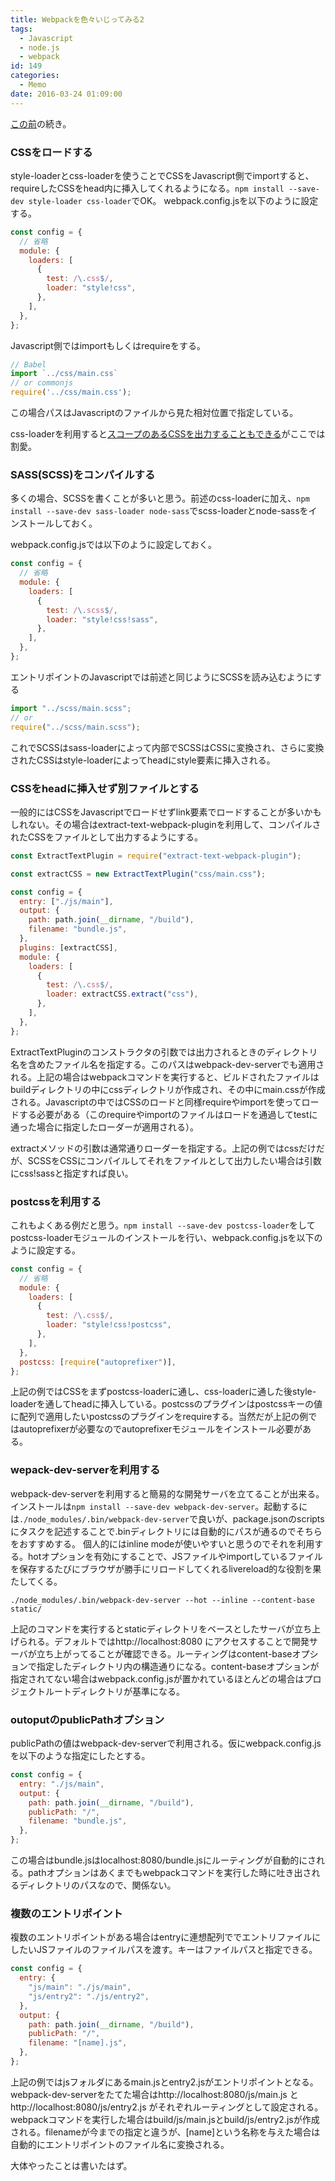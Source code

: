 ```yaml
---
title: Webpackを色々いじってみる2
tags:
  - Javascript
  - node.js
  - webpack
id: 149
categories:
  - Memo
date: 2016-03-24 01:09:00
---
```


[この前](/assets/images/webpack.html)の続き。

<!--more-->

### CSSをロードする

style-loaderとcss-loaderを使うことでCSSをJavascript側でimportすると、requireしたCSSをhead内に挿入してくれるようになる。`npm install --save-dev style-loader css-loader`でOK。
webpack.config.jsを以下のように設定する。

```js
const config = {
  // 省略
  module: {
    loaders: [
      {
        test: /\.css$/,
        loader: "style!css",
      },
    ],
  },
};
```

Javascript側ではimportもしくはrequireをする。

```js
// Babel
import `../css/main.css`
// or commonjs
require('../css/main.css');
```

この場合パスはJavascriptのファイルから見た相対位置で指定している。

css-loaderを利用すると[スコープのあるCSSを出力することもできる](https://github.com/webpack/css-loader#local-scope)がここでは割愛。

### SASS(SCSS)をコンパイルする

多くの場合、SCSSを書くことが多いと思う。前述のcss-loaderに加え、`npm install --save-dev sass-loader node-sass`でscss-loaderとnode-sassをインストールしておく。

webpack.config.jsでは以下のように設定しておく。

```js
const config = {
  // 省略
  module: {
    loaders: [
      {
        test: /\.scss$/,
        loader: "style!css!sass",
      },
    ],
  },
};
```

エントリポイントのJavascriptでは前述と同じようにSCSSを読み込むようにする

```js
import "../scss/main.scss";
// or
require("../scss/main.scss");
```

これでSCSSはsass-loaderによって内部でSCSSはCSSに変換され、さらに変換されたCSSはstyle-loaderによってheadにstyle要素に挿入される。

### CSSをheadに挿入せず別ファイルとする

一般的にはCSSをJavascriptでロードせずlink要素でロードすることが多いかもしれない。その場合はextract-text-webpack-pluginを利用して、コンパイルされたCSSをファイルとして出力するようにする。

```js
const ExtractTextPlugin = require("extract-text-webpack-plugin");

const extractCSS = new ExtractTextPlugin("css/main.css");

const config = {
  entry: ["./js/main"],
  output: {
    path: path.join(__dirname, "/build"),
    filename: "bundle.js",
  },
  plugins: [extractCSS],
  module: {
    loaders: [
      {
        test: /\.css$/,
        loader: extractCSS.extract("css"),
      },
    ],
  },
};
```

ExtractTextPluginのコンストラクタの引数では出力されるときのディレクトリ名を含めたファイル名を指定する。このパスはwebpack-dev-serverでも適用される。上記の場合はwebpackコマンドを実行すると、ビルドされたファイルはbuildディレクトリの中にcssディレクトリが作成され、その中にmain.cssが作成される。Javascriptの中ではCSSのロードと同様requireやimportを使ってロードする必要がある（このrequireやimportのファイルはロードを通過してtestに通った場合に指定したローダーが適用される）。

extractメソッドの引数は通常通りローダーを指定する。上記の例ではcssだけだが、SCSSをCSSにコンパイルしてそれをファイルとして出力したい場合は引数にcss!sassと指定すれば良い。

### postcssを利用する

これもよくある例だと思う。`npm install --save-dev postcss-loader`をしてpostcss-loaderモジュールのインストールを行い、webpack.config.jsを以下のように設定する。

```js
const config = {
  // 省略
  module: {
    loaders: [
      {
        test: /\.css$/,
        loader: "style!css!postcss",
      },
    ],
  },
  postcss: [require("autoprefixer")],
};
```

上記の例ではCSSをまずpostcss-loaderに通し、css-loaderに通した後style-loaderを通してheadに挿入している。postcssのプラグインはpostcssキーの値に配列で適用したいpostcssのプラグインをrequireする。当然だが上記の例ではautoprefixerが必要なのでautoprefixerモジュールをインストール必要がある。

### wepack-dev-serverを利用する

webpack-dev-serverを利用すると簡易的な開発サーバを立てることが出来る。インストールは`npm install --save-dev webpack-dev-server`。起動するには`./node_modules/.bin/webpack-dev-server`で良いが、package.jsonのscriptsにタスクを記述することで.binディレクトリには自動的にパスが通るのでそちらをおすすめする。
個人的にはinline modeが使いやすいと思うのでそれを利用する。hotオプションを有効にすることで、JSファイルやimportしているファイルを保存するたびにブラウザが勝手にリロードしてくれるlivereload的な役割を果たしてくる。

`./node_modules/.bin/webpack-dev-server --hot --inline --content-base static/`

上記のコマンドを実行するとstaticディレクトリをベースとしたサーバが立ち上げられる。デフォルトではhttp://localhost:8080 にアクセスすることで開発サーバが立ち上がってることが確認できる。ルーティングはcontent-baseオプションで指定したディレクトリ内の構造通りになる。content-baseオプションが指定されてない場合はwebpack.config.jsが置かれているほとんどの場合はプロジェクトルートディレクトリが基準になる。

### outoputのpublicPathオプション

publicPathの値はwebpack-dev-serverで利用される。仮にwebpack.config.jsを以下のような指定にしたとする。

```js
const config = {
  entry: "./js/main",
  output: {
    path: path.join(__dirname, "/build"),
    publicPath: "/",
    filename: "bundle.js",
  },
};
```

この場合はbundle.jsはlocalhost:8080/bundle.jsにルーティングが自動的にされる。pathオプションはあくまでもwebpackコマンドを実行した時に吐き出されるディレクトリのパスなので、関係ない。

### 複数のエントリポイント

複数のエントリポイントがある場合はentryに連想配列ででエントリファイルにしたいJSファイルのファイルパスを渡す。キーはファイルパスと指定できる。

```js
const config = {
  entry: {
    "js/main": "./js/main",
    "js/entry2": "./js/entry2",
  },
  output: {
    path: path.join(__dirname, "/build"),
    publicPath: "/",
    filename: "[name].js",
  },
};
```

上記の例ではjsフォルダにあるmain.jsとentry2.jsがエントリポイントとなる。webpack-dev-serverをたてた場合はhttp://localhost:8080/js/main.js とhttp://localhost:8080/js/entry2.js がそれぞれルーティングとして設定される。webpackコマンドを実行した場合はbuild/js/main.jsとbuild/js/entry2.jsが作成される。filenameが今までの指定と違うが、[name]という名称を与えた場合は自動的にエントリポイントのファイル名に変換される。

大体やったことは書いたはず。
